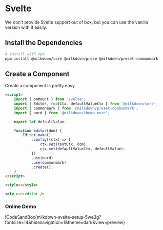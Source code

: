 # Svelte

We don't provide Svelte support out of box, but you can use the vanilla version with it easily.

## Install the Dependencies

```bash
# install with npm
npm install @milkdown/core @milkdown/prose @milkdown/preset-commonmark @milkdown/theme-nord
```

## Create a Component

Create a component is pretty easy.

```html
<script>
    import { onMount } from 'svelte';
    import { Editor, rootCtx, defaultValueCtx } from '@milkdown/core';
    import { commonmark } from '@milkdown/preset-commonmark';
    import { nord } from '@milkdown/theme-nord';

    export let defaultValue;

    function editor(dom) {
        Editor.make()
            .config((ctx) => {
                ctx.set(rootCtx, dom);
                ctx.set(defaultValueCtx, defaultValue);
            })
            .use(nord)
            .use(commonmark)
            .create();
    }
</script>

<style></style>

<div use:editor />
```

### Online Demo

!CodeSandBox{milkdown-svelte-setup-5we3g?fontsize=14&hidenavigation=1&theme=dark&view=preview}
